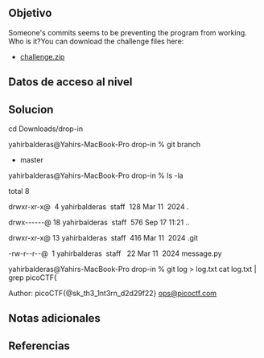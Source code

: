 ## Objetivo
Someone's commits seems to be preventing the program from working. Who is it?You can download the challenge files here:

- [challenge.zip](https://artifacts.picoctf.net/c_titan/156/challenge.zip)
## Datos de acceso al nivel
## Solucion
cd Downloads/drop-in 

yahirbalderas@Yahirs-MacBook-Pro drop-in % git branch

* master

yahirbalderas@Yahirs-MacBook-Pro drop-in % ls -la

total 8

drwxr-xr-x@  4 yahirbalderas  staff  128 Mar 11  2024 .

drwx------@ 18 yahirbalderas  staff  576 Sep 17 11:21 ..

drwxr-xr-x@ 13 yahirbalderas  staff  416 Mar 11  2024 .git

-rw-r--r--@  1 yahirbalderas  staff   22 Mar 11  2024 message.py

yahirbalderas@Yahirs-MacBook-Pro drop-in % git log > log.txt
cat log.txt | grep picoCTF{ 

Author: picoCTF{@sk_th3_1nt3rn_d2d29f22} <ops@picoctf.com>

## Notas adicionales

## Referencias